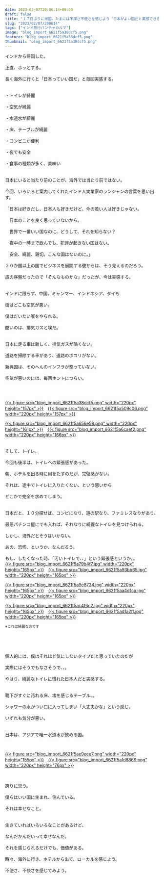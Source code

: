 ```yaml
---
date: 2023-02-07T20:06:14+09:00
draft: false
title: "１７日ぶりに帰国。たまには不潔さ不便さを感じよう「日本がよい国だと実感できるから」"
slug: "2023/02/07/200614"
tags: ["インド旅行パンチャカルマ"]
image: "blog_import_6621f5a38dcf5.png"
feature: "blog_import_6621f5a38dcf5.png"
thumbnail: "blog_import_6621f5a38dcf5.png"
---
```

<p>インドから帰国した。<br/><br/>正直、ホッとする。<br/><br/>長く海外に行くと「日本っていい国だ」と毎回実感する。<br/><br/><br/>・トイレが綺麗<br/><br/>・空気が綺麗<br/><br/>・水道水が綺麗<br/><br/>・床、テーブルが綺麗<br/><br/>・コンビニが便利<br/><br/>・夜でも安全<br/><br/>・食事の種類が多く、美味い<br/><br/><br/>日本にいると当たり前のことが、海外では当たり前ではない。<br/><br/>今回、いろいろと案内してくれたインド人実業家のランジャンの言葉を思い出す。<br/><br/>「日本は好きだし、日本人も好きだけど、今の若い人は好きじゃない。<br/><br/>　日本のことを良く思っていないから。<br/><br/>　世界で一番いい国なのに、どうして、それを知らない？<br/><br/>　夜中の一時まで飲んでも、犯罪が起きない国はない。<br/><br/>　安全、綺麗、親切。こんな国はないのに。」<br/><br/>２０か国以上の国でビジネスを展開する彼からは、そう見えるのだろう。<br/><br/>旅の序盤だったので「そんなものかな」だったが、今は実感する。<br/><br/><br/>インドに限らず、中国、ミャンマー、インドネシア、タイも<br/><br/>街はどこも空気が悪い。<br/><br/>僕はだいたい喉をやられる。<br/><br/>酷いのは、排気ガスと埃だ。<br/><br/><br/>日本に走る車は新しく、排気ガスが酷くない。<br/><br/>道路を掃除する車があり、道路のホコリがない。<br/><br/>新興国は、そのへんのインフラが整っていない。<br/><br/>空気が悪いのには、毎回ホントにつらい。</p><p> </p><p><br/><a href="blog_import_6621f5a38dcf5.png">{{< figure src="blog_import_6621f5a38dcf5.png" width="220px" height="157px" >}}</a>　<a href="blog_import_6621f5a509c06.png">{{< figure src="blog_import_6621f5a509c06.png" width="220px" height="157px" >}}</a></p><p><a href="blog_import_6621f5a656e58.png">{{< figure src="blog_import_6621f5a656e58.png" width="220px" height="161px" >}}</a>　<a href="blog_import_6621f5a6caef2.png">{{< figure src="blog_import_6621f5a6caef2.png" width="220px" height="166px" >}}</a><br/><br/><br/>そして、トイレ。<br/><br/>今回も後半は、トイレへの緊張感があった。<br/><br/>朝、ホテルを出る時に用をたすのだが、完璧感がない。<br/><br/>それは、途中でトイレに入りたくない、という思いから<br/><br/>どこかで完全を求めてしまう。<br/><br/><br/>日本だと、１０分探せば、コンビになり、道の駅なり、ファミレスなりがあり、<br/><br/>最悪パチンコ屋にでも入れば、それなりに綺麗なトイレを見つけられる。<br/><br/>しかし、海外だとそうはいかない。<br/><br/>あの、恐怖、というか、なんだろう。<br/><br/>もし、したくなった時、「汚いトイレで、、」という緊張感というか。。<br/><a href="blog_import_6621f5a79b4f7.jpg">{{< figure src="blog_import_6621f5a79b4f7.jpg" width="220px" height="165px" >}}</a>　<a href="blog_import_6621f5a93bb65.jpg">{{< figure src="blog_import_6621f5a93bb65.jpg" width="220px" height="165px" >}}</a></p><p><a href="blog_import_6621f5a9e8734.jpg">{{< figure src="blog_import_6621f5a9e8734.jpg" width="220px" height="165px" >}}</a>　<a href="blog_import_6621f5aa4d1ca.jpg">{{< figure src="blog_import_6621f5aa4d1ca.jpg" width="220px" height="165px" >}}</a></p><p><a href="blog_import_6621f5ac4f6c2.jpg">{{< figure src="blog_import_6621f5ac4f6c2.jpg" width="220px" height="165px" >}}</a>　<a href="blog_import_6621f5ad1a2ff.jpg">{{< figure src="blog_import_6621f5ad1a2ff.jpg" width="220px" height="165px" >}}</a></p><p><span style="font-size:0.83em;">※これは綺麗な方です</span></p><p> </p><p><br/><br/>個人的には、僕はそれほど気にしないタイプだと思っていたのだが<br/><br/>実際にはそうでもなさそうで、、。<br/><br/>やはり、綺麗なトイレに慣れた日本人だと実感する。<br/><br/><br/>靴下がすぐに汚れる床、埃を感じるテーブル、。<br/><br/>シャワーの水がつい口に入ってしまい「大丈夫かな」という感じ。<br/><br/>いずれも気分が悪い。<br/><br/><br/>日本は、アジアで唯一水道水が飲める国。</p><p> </p><p><a href="blog_import_6621f5ae9eee7.png">{{< figure src="blog_import_6621f5ae9eee7.png" width="220px" height="155px" >}}</a>　<a href="blog_import_6621f5afd8869.png">{{< figure src="blog_import_6621f5afd8869.png" width="220px" height="76px" >}}</a></p><p><br/><br/>誇りに思う。<br/><br/>僕らはいい国に生まれ、住んでいる。<br/><br/>それは幸せなこと。<br/><br/><br/>生きていればいろいろなことがあるけど、<br/><br/>なんだかんだいって幸せなんだ。<br/><br/>それを感じられるだけでも、価値がある。<br/><br/>時々、海外に行き、ホテルから出て、ローカルを感じよう。<br/><br/>不便さ、不快さを感じてみよう。</p><p> </p><p> </p><p> </p>

